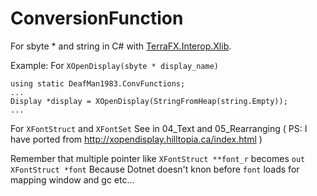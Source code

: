 # ConversionFunction
For sbyte * and string in C# with [TerraFX.Interop.Xlib](https://github.com/terrafx/terrafx.interop.xlib).

Example:
For `XOpenDisplay(sbyte * display_name)`
```
using static DeafMan1983.ConvFunctions;
...
Display *display = XOpenDisplay(StringFromHeap(string.Empty));
...
```
For `XFontStruct` and `XFontSet`
See in 04_Text and 05_Rearranging ( PS: I have ported from http://xopendisplay.hilltopia.ca/index.html )

Remember that multiple pointer like `XFontStruct **font_r` becomes `out XFontStruct *font`
Because Dotnet doesn't knon before `font` loads for mapping window and gc etc...
